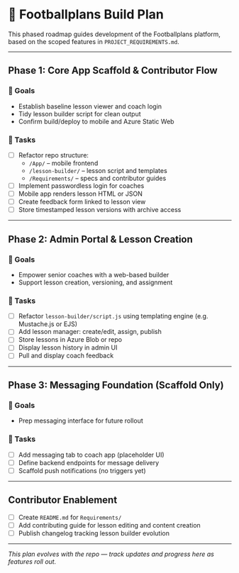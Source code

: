# 🧱 Footballplans Build Plan

This phased roadmap guides development of the Footballplans platform, based on the scoped features in `PROJECT_REQUIREMENTS.md`.

---

## Phase 1: Core App Scaffold & Contributor Flow

### 🎯 Goals
- Establish baseline lesson viewer and coach login
- Tidy lesson builder script for clean output
- Confirm build/deploy to mobile and Azure Static Web

### 🔧 Tasks
- [ ] Refactor repo structure:
  - `/App/` – mobile frontend
  - `/lesson-builder/` – lesson script and templates
  - `/Requirements/` – specs and contributor guides
- [ ] Implement passwordless login for coaches
- [ ] Mobile app renders lesson HTML or JSON
- [ ] Create feedback form linked to lesson view
- [ ] Store timestamped lesson versions with archive access

---

## Phase 2: Admin Portal & Lesson Creation

### 🎯 Goals
- Empower senior coaches with a web-based builder
- Support lesson creation, versioning, and assignment

### 🔧 Tasks
- [ ] Refactor `lesson-builder/script.js` using templating engine (e.g. Mustache.js or EJS)
- [ ] Add lesson manager: create/edit, assign, publish
- [ ] Store lessons in Azure Blob or repo
- [ ] Display lesson history in admin UI
- [ ] Pull and display coach feedback

---

## Phase 3: Messaging Foundation (Scaffold Only)

### 🎯 Goals
- Prep messaging interface for future rollout

### 🔧 Tasks
- [ ] Add messaging tab to coach app (placeholder UI)
- [ ] Define backend endpoints for message delivery
- [ ] Scaffold push notifications (no triggers yet)

---

## Contributor Enablement

- [ ] Create `README.md` for `Requirements/`
- [ ] Add contributing guide for lesson editing and content creation
- [ ] Publish changelog tracking lesson builder evolution

---

*This plan evolves with the repo — track updates and progress here as features roll out.*
